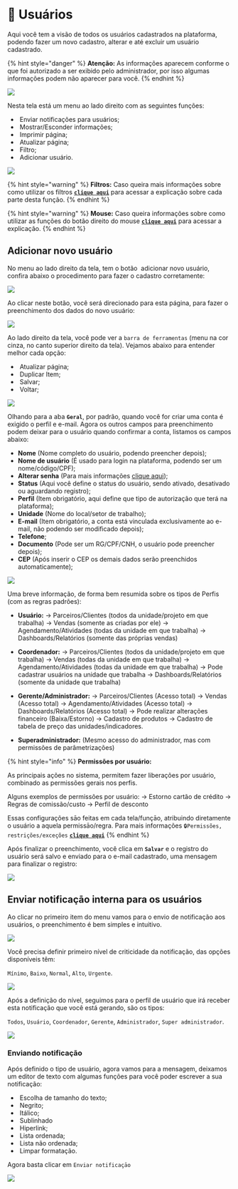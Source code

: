 # 👤 Usuários

Aqui você tem a visão de todos os usuários cadastrados na plataforma, podendo fazer um novo cadastro, alterar e até excluir um usuário cadastrado.

{% hint style="danger" %}
**Atenção:** As informações aparecem conforme o que foi autorizado a ser exibido pelo administrador, por isso algumas informações podem não aparecer para você.
{% endhint %}

![](/erp-v2/assets/funcionalidades/modulo_usuario.gif)

Nesta tela está um menu ao lado direito com as seguintes funções:

- <img src="/erp-v2/assets/icon_notificacao.png" alt="" data-size="line"> Enviar notificações para usuários;
- <img src="/erp-v2/assets/icon_exibir.png" alt="" data-size="line"> Mostrar/Esconder informações;
- <img src="/erp-v2/assets/icon_imprimir.png" alt="" data-size="line"> Imprimir página;
- <img src="/erp-v2/assets/icon_atualizar.png" alt="" data-size="line"> Atualizar página;
- <img src="/erp-v2/assets/icon_filtro.png" alt="" data-size="line"> Filtro;
- <img src="/erp-v2/assets/icon_add.png" alt="" data-size="line"> Adicionar usuário.

![](/erp-v2/assets/funcionalidades/menu_guia_usuarios.png)

{% hint style="warning" %}
**Filtros:** Caso queira mais informações sobre como utilizar os filtros [**`clique aqui`**](/erp-v2/primeiro_acesso/filtros.md) para acessar a explicação sobre cada parte desta função.
{% endhint %}

{% hint style="warning" %}
**Mouse:** Caso queira informações sobre como utilizar as funções do botão direito do mouse [**`clique aqui`**](/erp-v2/primeiro_acesso/atalhos_internos#menu-botao-direito-do-mouse) para acessar a explicação.
{% endhint %}

## Adicionar novo usuário

No menu ao lado direito da tela, tem o botão <img src="/erp-v2/assets/icon_add.png" alt="" data-size="line"> adicionar novo usuário, confira abaixo o procedimento para fazer o cadastro corretamente:

![](/erp-v2/assets/funcionalidades/menu_guia_ususarios_menu_add_user.png)

Ao clicar neste botão, você será direcionado para esta página, para fazer o preenchimento dos dados do novo usuário:

![](/erp-v2/assets/funcionalidades/menu_guia_usuario_add_user.png)

Ao lado direito da tela, você pode ver a `barra de ferramentas` (menu na cor cinza, no canto superior direito da tela). Vejamos abaixo para entender melhor cada opção:

- <img src="/erp-v2/assets/icon_atualizar.png" alt="" data-size="line"> Atualizar página;
- <img src="/erp-v2/assets/icon_duplicar.png" alt="" data-size="line"> Duplicar Item;
- <img src="/erp-v2/assets/icon_salvar.png" alt="" data-size="line"> Salvar;
- <img src="/erp-v2/assets/icon_voltar.png" alt="" data-size="line"> Voltar;

![](/erp-v2/assets/funcionalidades/menu_guia_usuario_add_user_menu.png)

Olhando para a aba **`Geral`**, por padrão, quando você for criar uma conta é exigido o perfil e e-mail. Agora os outros campos para preenchimento podem deixar para o usuário quando confirmar a conta, listamos os campos abaixo:

- **Nome** (Nome completo do usuário, podendo preencher depois);
- **Nome de usuário** (É usado para login na plataforma, podendo ser um nome/código/CPF);
- **Alterar senha** (Para mais informações [clique aqui](/erp-v2/minhas_preferencias/alt_minha_senha.md));
- **Status** (Aqui você define o status do usuário, sendo ativado, desativado ou aguardando registro);
- **Perfil** (Item obrigatório, aqui define que tipo de autorização que terá na plataforma);
- **Unidade** (Nome do local/setor de trabalho);
- **E-mail** (Item obrigatório, a conta está vinculada exclusivamente ao e-mail, não podendo ser modificado depois);
- **Telefone**;
- **Documento** (Pode ser um RG/CPF/CNH, o usuário pode preencher depois);
- **CEP** (Após inserir o CEP os demais dados serão preenchidos automaticamente);

![](/erp-v2/assets/funcionalidades/menu_guia_usuario_add_user_itens.png)

Uma breve informação, de forma bem resumida sobre os tipos de Perfis (com as regras padrões):

- **Usuário:**
-> Parceiros/Clientes (todos da unidade/projeto em que trabalha)
-> Vendas (somente as criadas por ele)
-> Agendamento/Atividades (todas da unidade em que trabalha)
-> Dashboards/Relatórios (somente das próprias vendas)

- **Coordenador:**
-> Parceiros/Clientes (todos da unidade/projeto em que trabalha)
-> Vendas (todas da unidade em que trabalha)
-> Agendamento/Atividades (todas da unidade em que trabalha)
-> Pode cadastrar usuários na unidade que trabalha
-> Dashboards/Relatórios (somente da unidade que trabalha)

- **Gerente/Administrador:**
-> Parceiros/Clientes (Acesso total)
-> Vendas (Acesso total)
-> Agendamento/Atividades (Acesso total)
-> Dashboards/Relatórios (Acesso total)
-> Pode realizar alterações financeiro (Baixa/Estorno)
-> Cadastro de produtos
-> Cadastro de tabela de preço das unidades/indicadores.

- **Superadministrador:** (Mesmo acesso do administrador, mas com permissões de parâmetrizações)

{% hint style="info" %}
**Permissões por usuário:** 

As principais ações no sistema, permitem fazer liberações por usuário, combinado as permissões gerais nos perfis.

Alguns exemplos de permissões por usuário:
-> Estorno cartão de crédito 
-> Regras de comissão/custo 
-> Perfil de desconto

Essas configurações sāo feitas em cada tela/funçāo, atribuindo diretamente o usuário a aquela permissāo/regra. Para mais informações `🔒Permissões, restrições/exceções` [**`clique aqui`**](/erp-v2/primeiro_acesso/permissoes_restricoes_excecoes) 
{% endhint %}

Após finalizar o preenchimento, você clica em **`Salvar`** e o registro do usuário será salvo e enviado para o e-mail cadastrado, uma mensagem para finalizar o registro:

![](/erp-v2/assets/funcionalidades/menu_guia_usuarios_salvar.gif)

## Enviar notificaçāo interna para os usuários

Ao clicar no primeiro item do menu vamos para o envio de notificação aos usuários, o preenchimento é bem simples e intuitivo.

![](/erp-v2/assets/funcionalidades/menu_guia_usuarios_notificacao.png)

Você precisa definir primeiro nível de criticidade da notificação, das opções disponíveis têm:

`Mínimo`, `Baixo`, `Normal`, `Alto`, `Urgente`.

![](/erp-v2/assets/funcionalidades/menu_guia_usuarios_notificacao_criticidade.png)

Após a definição do nível, seguimos para o perfil de usuário que irá receber esta notificação que você está gerando, são os tipos:

`Todos`, `Usuário`, `Coordenador`, `Gerente`, `Administrador`, `Super administrador`.

![](/erp-v2/assets/funcionalidades/menu_guia_usuarios_notificacao_perfil.png)

### Enviando notificação

Após definido o tipo de usuário, agora vamos para a mensagem, deixamos um editor de texto com algumas funções para você poder escrever a sua notificação:

- <img src="/erp-v2/assets/funcionalidades/icon_tamanho_texto.png" alt="" data-size="line"> Escolha de tamanho do texto;
- <img src="/erp-v2/assets/funcionalidades/icon_negrito.png" alt="" data-size="line"> Negrito;
- <img src="/erp-v2/assets/funcionalidades/icon_italico.png" alt="" data-size="line"> Itálico;
- <img src="/erp-v2/assets/funcionalidades/icon_sublinhado.png" alt="" data-size="line"> Sublinhado
- <img src="/erp-v2/assets/funcionalidades/icon_hiperlink.png" alt="" data-size="line"> Hiperlink;
- <img src="/erp-v2/assets/funcionalidades/icon_lista_ordenada.png" alt="" data-size="line"> Lista ordenada;
- <img src="/erp-v2/assets/funcionalidades/icon_lista_nao_ordenada.png" alt="" data-size="line"> Lista não ordenada;
- <img src="/erp-v2/assets/funcionalidades/icon_limpar_formatacao.png" alt="" data-size="line"> Limpar formatação. 

Agora basta clicar em `Enviar notificaçāo`

![](/erp-v2/assets/funcionalidades/menu_guia_usuarios_notificacao_enviada.gif)

<br>
